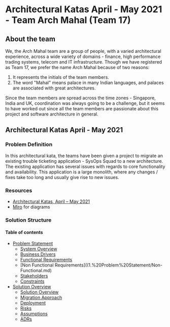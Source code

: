 # Architectural Katas April - May 2021 - Team Arch Mahal (Team 17)

## About the team
We, the Arch Mahal team are a group of people, with a varied architectural experience, across a wide variety of domains - finance, high performance trading systems, telecom and IT infrastructure. Though we have registered as Team 17, we prefer the name Arch Mahal because of two reasons:
1. It represents the initials of the team members.
2. The word "Mahal" means palace in many Indian languages, and palaces are associated with great architectures.

Since the team members are spread across the time zones - Singapore, India and UK, coordination was always going to be a challenge, but it seems to have worked out since all the team members are passionate about this project and software architecture in general.

## Architectural Katas April - May 2021

### Problem Definition
In this architectural kata, the teams have been given a project to migrate an existing trouble ticketing application - SysOps Squad to a new architecture. The existing application has several issues with regards to core functionality and availability. This application is a large monolith, where any changes / fixes take too long and usually give rise to new issues.

### Resources
- [Architectural Katas, April – May 2021](https://learning.oreilly.com/videos/architectural-katas-april/0636920557906)
- [Miro](https://miro.com/app/board/) for diagrams

### Solution Structure
#### Table of contents
- [Problem Statement](1.%20Problem%20Statement/Readme.md)
     - [System Overview](1.%20Problem%20Statement/BusinessGoalAndScope.md)
     - [Business Drivers](1.%20Problem%20Statement/BusinessDrivers.md)
     - [Functional Requirements](1.%20Problem%20Statement/FunctionalRequirements.md)
     - [Non Functional Requirements]((1.%20Problem%20Statement/Non-Functional.md)
     - [Stakeholders](1.%20Problem%20Statement/Stakeholders.md)
     - [Constraints](1.%20Problem%20Statement/Constraints.md)
- [Solution Overview](2.%20Solution/Readme.md)
     - [Solution Overview](2.%20Solution/SolutionOverview.md)
     - [Migration Approach](2.%20Solution/MigrationApproach.md)
     - [Deployment](2.%20Solution/Deployment.md)
     - [Risks](2.%20Solution/RisksAndSensitivePoints.md)
     - [Assumptions](2.%20Solution/Assumptions.md)
     - [ADRs](4.%20ADRs/Readme.md)
